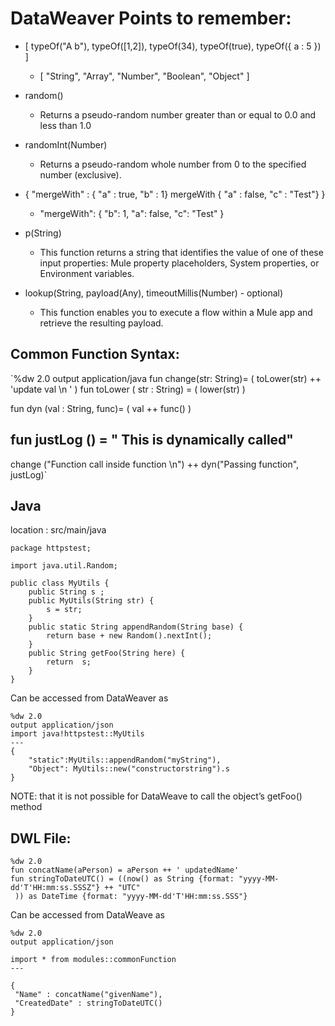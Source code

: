 # DataWeaver Points to remember:
* [ typeOf("A b"), typeOf([1,2]), typeOf(34), typeOf(true), typeOf({ a : 5 }) ]
  * [ "String", "Array", "Number", "Boolean", "Object" ]

* random()
  * Returns a pseudo-random number greater than or equal to 0.0 and less than 1.0

* randomInt(Number)
  * Returns a pseudo-random whole number from 0 to the specified number (exclusive).

* { "mergeWith" : { "a" : true, "b" : 1} mergeWith { "a" : false, "c" : "Test"} }
  * "mergeWith": {
    "b": 1,
    "a": false,
    "c": "Test"
     }

* p(String)
  * This function returns a string that identifies the value of one of these input properties: Mule property placeholders, System properties, or Environment variables.

* lookup(String, payload(Any), timeoutMillis(Number) - optional)
  * This function enables you to execute a flow within a Mule app and retrieve the resulting payload.

## Common Function Syntax:
`%dw 2.0
output application/java
fun change(str: String)=
	(
		toLower(str) ++ 'update val \n '
	)
fun toLower ( str : String) =
(
	lower(str)
)

fun dyn (val : String, func)= (
	val ++ func()
)

fun justLog () = " This is dynamically called"
---
change ("Function call inside function \n")
 ++ dyn("Passing function", justLog)`

## Java
location : src/main/java
```
package httpstest;

import java.util.Random;

public class MyUtils {
	public String s ;
	public MyUtils(String str) {
		s = str;
	}
	public static String appendRandom(String base) {
		return base + new Random().nextInt();
	}
	public String getFoo(String here) {
		return  s;
	}
}
```
Can be accessed from DataWeaver as
```
%dw 2.0
output application/json
import java!httpstest::MyUtils
---
{
	"static":MyUtils::appendRandom("myString"),
	"Object": MyUtils::new("constructorstring").s
}

```
NOTE: that it is not possible for DataWeave to call the object’s getFoo() method

## DWL File:
```
%dw 2.0
fun concatName(aPerson) = aPerson ++ ' updatedName'
fun stringToDateUTC() = ((now() as String {format: "yyyy-MM-dd'T'HH:mm:ss.SSSZ"} ++ "UTC"
 )) as DateTime {format: "yyyy-MM-dd'T'HH:mm:ss.SSS"}

```
Can be accessed from DataWeave as
```
%dw 2.0
output application/json

import * from modules::commonFunction
---

{
 "Name" : concatName("givenName"),
 "CreatedDate" : stringToDateUTC()
}
```
